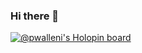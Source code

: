 ### Hi there 👋

[![@pwalleni's Holopin board](https://holopin.io/api/user/board?user=pwalleni)](https://holopin.io/@pwalleni)
